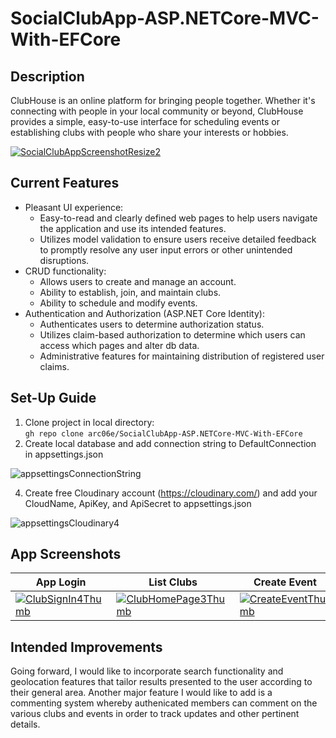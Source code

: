# SocialClubApp-ASP.NETCore-MVC-With-EFCore

<!--## Clubhouse
See it up and running: https://socialclubapp20221006112426.azurewebsites.net/-->

## Description

ClubHouse is an online platform for bringing people together. Whether it's connecting with people in your local community or beyond, ClubHouse provides a simple, easy-to-use interface for scheduling events or establishing clubs with people who share your interests or hobbies.



[![SocialClubAppScreenshotResize2](https://user-images.githubusercontent.com/91097715/195120960-f829ab91-f348-4332-8ad7-e87fa7ad5041.jpg)](https://user-images.githubusercontent.com/91097715/196818474-98f114de-98a1-4030-97a9-5d55ab07427a.jpg)
<!--


## Origin

I built this MVC ASP.NET Core app in .NET 6 in order to better acquaint myself with ASP.NET Core's Identity Framework. Through designing and building this app, I was able to learn about key features of the Identity Framework - such as authentication and authorization - and the ways in which you can restrict user access to parts of the app through assigning roles and claims in order to create a more secure app.
-->

## Current Features

 * Pleasant UI experience:
   * Easy-to-read and clearly defined web pages to help users navigate the application and use its intended features.
   * Utilizes model validation to ensure users receive detailed feedback to promptly resolve any user input errors or other unintended disruptions.
 * CRUD functionality:
   * Allows users to create and manage an account.
   * Ability to establish, join, and maintain clubs.
   * Ability to schedule and modify events. 
 * Authentication and Authorization (ASP.NET Core Identity):
   * Authenticates users to determine authorization status.
   * Utilizes claim-based authorization to determine which users can access which pages and alter db data.
   * Administrative features for maintaining distribution of registered user claims.   

<!-- * Seeds database with sample data to demonstrate app's key features. -->

## Set-Up Guide
1. Clone project in local directory:<br/>
``` gh repo clone arc06e/SocialClubApp-ASP.NETCore-MVC-With-EFCore ```
2. Create local database and add connection string to DefaultConnection in appsettings.json

![appsettingsConnectionString](https://user-images.githubusercontent.com/91097715/195206516-5327b569-4f5f-4192-9bb9-3a5ee9f2aaf7.jpg)


4. Create free Cloudinary account (https://cloudinary.com/) and add your CloudName, ApiKey, and ApiSecret to appsettings.json 

![appsettingsCloudinary4](https://user-images.githubusercontent.com/91097715/195207067-51977ff9-bdcd-41f5-9b04-c927be7a264c.jpg)


<!-- ![appsettings json2](https://user-images.githubusercontent.com/91097715/195206015-50b89802-4b2a-4494-b872-3464d684c13a.jpg) -->


<!-- 
NEED SECTION ON HOW TO CLONE/FORK APP, CONFIGURE DB, CLOUDINARY, ETC
1. CLONE/FORK
  - CLONE PROJECT
  - *INCLUDE CODE ``` https://github.com/arc06e/SocialClubApp-ASP.NETCore-MVC-With-EFCore.git ```*
2. SET UP LOCAL DB/ADD CONNECTION STRING TO APPSETTINGS
3. CREATE CLOUDINARY ACCOUNT
-->
 



## App Screenshots

| App Login | List Clubs | Create Event | Club Details | Manage Users | Delete Event |
| ------------- | ------------- | --- | --- | --- | --- |
| [![ClubSignIn4Thumb](https://user-images.githubusercontent.com/91097715/196816616-af8442d0-c5c9-444d-a03e-5bd4b2b72ec6.jpg)](https://user-images.githubusercontent.com/91097715/196816137-84e5788c-9f54-40ca-92f1-fc48ef85c1b7.jpg) | [![ClubHomePage3Thumb](https://user-images.githubusercontent.com/91097715/196816746-283da717-53ce-48fe-b0d9-003f7705a18f.jpg)](https://user-images.githubusercontent.com/91097715/196776587-ee3ae7c7-30cd-4626-a4ac-32f91bec0bf7.jpg) | [![CreateEventThumb](https://user-images.githubusercontent.com/91097715/196817389-c65e1236-a3e9-49e9-9889-b288854a796d.jpg)](https://user-images.githubusercontent.com/91097715/196814987-aa3cf860-53ab-44db-b862-50f192fc318a.jpg) | [![ClubDetailsThumb](https://user-images.githubusercontent.com/91097715/196817397-4593979a-acc1-4ed7-88a2-c2ee745af295.jpg)](https://user-images.githubusercontent.com/91097715/196813750-8cf21289-cb16-4398-bc54-75f1d163d830.jpg) | [![ManageUsersThumb2](https://user-images.githubusercontent.com/91097715/196817559-4c2d29e4-0b95-4ea3-ab96-c3809b4eb03c.jpg)](https://user-images.githubusercontent.com/91097715/196818882-0760e9f9-48fc-4082-a957-54e09e95bbd0.jpg) | [![DeleteEventThumb](https://user-images.githubusercontent.com/91097715/196817580-0e100c9c-8287-4ec1-b835-42e227d0fc04.jpg)](https://user-images.githubusercontent.com/91097715/196815784-80b4542c-9ade-49e6-b07f-8a3a957df41a.jpg) |


## Intended Improvements

Going forward, I would like to incorporate search functionality and geolocation features that tailor results presented to the user according to their general area.  Another major feature I would like to add is a commenting system whereby authenicated members can comment on the various clubs and events in order to track updates and other pertinent details. 

<!--
![ClubHouseHomepage](https://user-images.githubusercontent.com/91097715/167471401-5dd897b3-23c0-4948-81b8-c46b97bf5178.JPG)

![ClubHouseListUsers](https://user-images.githubusercontent.com/91097715/167471424-463dfe25-d149-4214-b7d5-c21bb1d51fc3.JPG)


<![ClubHouseEditUser](https://user-images.githubusercontent.com/91097715/167471429-f74ae533-a31c-4fd4-882b-4a85e2734ae9.JPG)


-->

